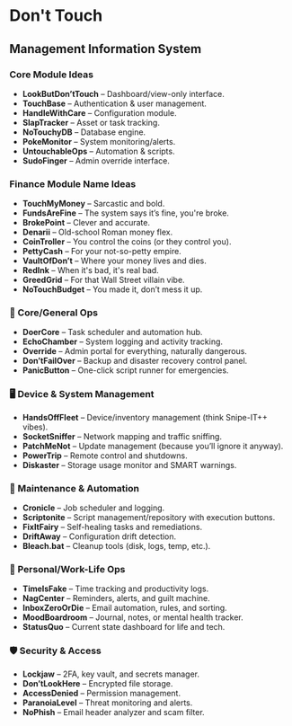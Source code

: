 # Don't Touch
## Management Information System

### Core Module Ideas
- **LookButDon’tTouch** – Dashboard/view-only interface.
- **TouchBase** – Authentication & user management.
- **HandleWithCare** – Configuration module.
- **SlapTracker** – Asset or task tracking.
- **NoTouchyDB** – Database engine.
- **PokeMonitor** – System monitoring/alerts.
- **UntouchableOps** – Automation & scripts.
- **SudoFinger** – Admin override interface.

### Finance Module Name Ideas
- **TouchMyMoney** – Sarcastic and bold.
- **FundsAreFine** – The system says it’s fine, you're broke.
- **BrokePoint** – Clever and accurate.
- **Denarii** – Old-school Roman money flex.
- **CoinTroller** – You control the coins (or they control you).
- **PettyCash** – For your not-so-petty empire.
- **VaultOfDon’t** – Where your money lives and dies.
- **RedInk** – When it's bad, it's real bad.
- **GreedGrid** – For that Wall Street villain vibe.
- **NoTouchBudget** – You made it, don’t mess it up.

### 🧠 Core/General Ops
- **DoerCore** – Task scheduler and automation hub.
- **EchoChamber** – System logging and activity tracking.
- **Override** – Admin portal for everything, naturally dangerous.
- **Don’tFailOver** – Backup and disaster recovery control panel.
- **PanicButton** – One-click script runner for emergencies.

### 🖥️ Device & System Management
- **HandsOffFleet** – Device/inventory management (think Snipe-IT++ vibes).
- **SocketSniffer** – Network mapping and traffic sniffing.
- **PatchMeNot** – Update management (because you’ll ignore it anyway).
- **PowerTrip** – Remote control and shutdowns.
- **Diskaster** – Storage usage monitor and SMART warnings.

### 🧰 Maintenance & Automation
- **Cronicle** – Job scheduler and logging.
- **Scriptonite** – Script management/repository with execution buttons.
- **FixItFairy** – Self-healing tasks and remediations.
- **DriftAway** – Configuration drift detection.
- **Bleach.bat** – Cleanup tools (disk, logs, temp, etc.).

### 👤 Personal/Work-Life Ops
- **TimeIsFake** – Time tracking and productivity logs.
- **NagCenter** – Reminders, alerts, and guilt machine.
- **InboxZeroOrDie** – Email automation, rules, and sorting.
- **MoodBoardroom** – Journal, notes, or mental health tracker.
- **StatusQuo** – Current state dashboard for life and tech.

### 🛡️ Security & Access
- **Lockjaw** – 2FA, key vault, and secrets manager.
- **Don’tLookHere** – Encrypted file storage.
- **AccessDenied** – Permission management.
- **ParanoiaLevel** – Threat monitoring and alerts.
- **NoPhish** – Email header analyzer and scam filter.

